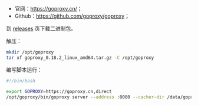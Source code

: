- 官网：<https://goproxy.cn/>；
- Github：<https://github.com/goproxy/goproxy>；

到 [releases](https://github.com/goproxy/goproxy/releases) 页下载二进制包。

解压：
```bash
mkdir /opt/goproxy
tar xf goproxy_0.18.2_linux_amd64.tar.gz -C /opt/goproxy
```

编写脚本运行：
```sh
#!/bin/bash

export GOPROXY=https://goproxy.cn,direct
/opt/goproxy/bin/goproxy server --address :8080 --cacher-dir /data/goproxy
```